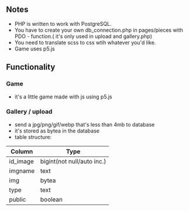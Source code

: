 ## Notes
- PHP is written to work with PostgreSQL.
- You have to create your own db_connection.php in pages/pieces with PDO - function.( it's only used in upload and gallery.php)
- You need to translate scss to css wtih whatever you'd like.
- Game uses p5.js

## Functionality
### Game
- it's a little game made with js using p5.js
### Gallery / upload
- send a jpg/png/gif/webp that's less than 4mb to database
- it's stored as bytea in the database
- table structure:

| Column      | Type |
| ----------- | ----------- |
| id_image      | bigint(not null/auto inc.)       |
| imgname   | text        |
| img      | bytea       |
| type   | text        |
| public      | boolean       |
